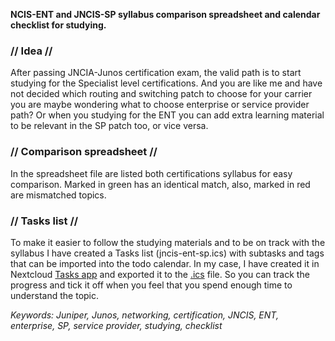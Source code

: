 **NCIS-ENT and JNCIS-SP syllabus comparison spreadsheet and calendar checklist for studying.**

### // Idea //
After passing JNCIA-Junos certification exam, the valid path is to start studying for the Specialist level certifications. And you are like me and have not decided which routing and switching patch to choose for your carrier you are maybe wondering what to choose enterprise or service provider path? Or when you studying for the ENT you can add extra learning material to be relevant in the SP patch too, or vice versa. 

### // Comparison spreadsheet //
In the spreadsheet file are listed both certifications syllabus for easy comparison.
Marked in green has an identical match, also, marked in red are mismatched topics.

### // Tasks list //
To make it easier to follow the studying materials and to be on track with the syllabus I have created a Tasks list (jncis-ent-sp.ics) with subtasks and tags that can be imported into the todo calendar. In my case, I have created it in Nextcloud [Tasks app](https://apps.nextcloud.com/apps/tasks) and exported it to the [.ics](https://www.lifewire.com/ics-file-2622749) file. So you can track the progress and tick it off when you feel that you spend enough time to understand the topic. 

_Keywords: Juniper, Junos, networking, certification, JNCIS, ENT, enterprise, SP, service provider, studying, checklist_
